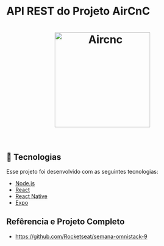 # API REST do Projeto AirCnC
<h1 align="center">
    <img alt="Aircnc" title="#" src="https://github.com/Rocketseat/semana-omnistack-9/blob/master/.github/logo.png" width="250px" />
</h1>

<br>


## :rocket: Tecnologias

Esse projeto foi desenvolvido com as seguintes tecnologias:

- [Node.js](https://nodejs.org/en/)
- [React](https://reactjs.org)
- [React Native](https://facebook.github.io/react-native/)
- [Expo](https://expo.io/)


##  Refêrencia e Projeto Completo
- https://github.com/Rocketseat/semana-omnistack-9
